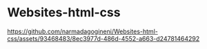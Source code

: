 # Websites-html-css


https://github.com/narmadagogineni/Websites-html-css/assets/93468483/8ec3977d-486d-4552-a663-d24781464292

